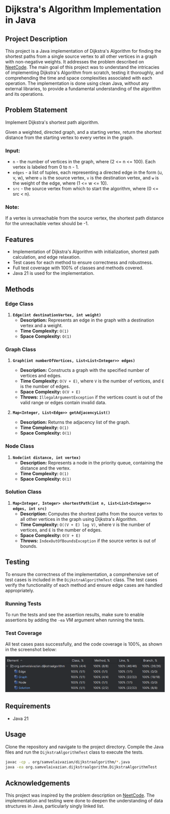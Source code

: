 # Dijkstra's Algorithm Implementation in Java

## Project Description

This project is a Java implementation of Dijkstra's Algorithm for finding the shortest paths from a single source 
vertex to all other vertices in a graph with non-negative weights.
It addresses the problem described on [NeetCode](https://neetcode.io/problems/dijkstra).
The main goal of this project was to understand the intricacies of implementing Dijkstra's Algorithm from scratch, 
testing it thoroughly, and comprehending the time and space complexities associated with each operation. 
The implementation is done using clean Java, without any external libraries, to provide a fundamental understanding 
of the algorithm and its operations.

## Problem Statement

Implement Dijkstra's shortest path algorithm.

Given a weighted, directed graph, and a starting vertex, 
return the shortest distance from the starting vertex to every vertex in the graph.

### Input:

- `n` - the number of vertices in the graph, where (2 <= n <= 100). Each vertex is labeled from 0 to n - 1.
- `edges` - a list of tuples, each representing a directed edge in the form (u, v, w), 
where `u` is the source vertex, `v` is the destination vertex, and `w` is the weight of the edge, where (1 <= w <= 10).
- `src` - the source vertex from which to start the algorithm, where (0 <= src < n).

### Note:

If a vertex is unreachable from the source vertex, the shortest path distance for the unreachable vertex should be -1.

## Features

- Implementation of Dijkstra's Algorithm with initialization, shortest path calculation, and edge relaxation.
- Test cases for each method to ensure correctness and robustness.
- Full test coverage with 100% of classes and methods covered.
- Java 21 is used for the implementation.

## Methods

### Edge Class

1. **`Edge(int destinationVertex, int weight)`**
   - **Description:** Represents an edge in the graph with a destination vertex and a weight.
   - **Time Complexity:** `O(1)`
   - **Space Complexity:** `O(1)`

### Graph Class

1. **`Graph(int numberOfVertices, List<List<Integer>> edges)`**
   - **Description:** Constructs a graph with the specified number of vertices and edges.
   - **Time Complexity:** `O(V + E)`, where `V` is the number of vertices, and `E` is the number of edges.
   - **Space Complexity:** `O(V + E)`
   - **Throws:** `IllegalArgumentException` if the vertices count is out of the valid range 
   or edges contain invalid data.

2. **`Map<Integer, List<Edge>> getAdjacencyList()`**
   - **Description:** Returns the adjacency list of the graph.
   - **Time Complexity:** `O(1)`
   - **Space Complexity:** `O(1)`

### Node Class

1. **`Node(int distance, int vertex)`**
   - **Description:** Represents a node in the priority queue, containing the distance and the vertex.
   - **Time Complexity:** `O(1)`
   - **Space Complexity:** `O(1)`

### Solution Class

1. **`Map<Integer, Integer> shortestPath(int n, List<List<Integer>> edges, int src)`**
   - **Description:** Computes the shortest paths from the source vertex to all other vertices in the graph 
   using Dijkstra's Algorithm.
   - **Time Complexity:** `O((V + E) log V)`, where `V` is the number of vertices, and `E` is the number of edges.
   - **Space Complexity:** `O(V + E)`
   - **Throws:** `IndexOutOfBoundsException` if the source vertex is out of bounds.

## Testing

To ensure the correctness of the implementation, 
a comprehensive set of test cases is included in the `DijkstraAlgorithmTest` class. 
The test cases verify the functionality of each method and ensure edge cases are handled appropriately.

### Running Tests

To run the tests and see the assertion results, 
make sure to enable assertions by adding the `-ea` VM argument when running the tests.

### Test Coverage

All test cases pass successfully, and the code coverage is 100%, as shown in the screenshot below:

![test_cases_coverage.png](test_cases_coverage.png)

## Requirements

- Java 21

## Usage

Clone the repository and navigate to the project directory. 
Compile the Java files and run the `DijkstraAlgorithmTest` class to execute the tests.

```bash
javac -cp . org/samvelaivazian/dijkstraalgorithm/*.java
java -ea org.samvelaivazian.dijkstraalgorithm.DijkstraAlgorithmTest
```

## Acknowledgements
This project was inspired by the problem description on [NeetCode](https://neetcode.io/).
The implementation and testing were done to deepen the understanding of data structures in Java,
particularly singly linked list.